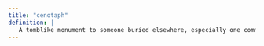 ```yaml
---
title: "cenotaph"
definition: |
   A tomblike monument to someone buried elsewhere, especially one commemorating people who died in a war.
---
```

